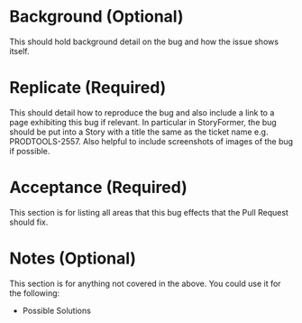 # Background (Optional)
This should hold background detail on the bug and how the issue shows itself.
    
# Replicate (Required)
This should detail how to reproduce the bug and also include a link to a page exhibiting this bug if relevant. In particular in StoryFormer, the bug should be put into a Story with a title the same as the ticket name e.g. PRODTOOLS-2557. Also helpful to include screenshots of images of the bug if possible.
    
# Acceptance (Required)
This section is for listing all areas that this bug effects that the Pull Request should fix.

# Notes (Optional)
This section is for anything not covered in the above. You could use it for the following:
- Possible Solutions